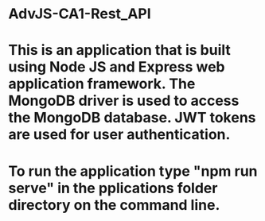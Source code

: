 # AdvJS-CA1-Rest_API

# This is an application that is built using Node JS and Express web application framework. The MongoDB driver is used to access the MongoDB database. JWT tokens are used for user authentication.

# To run the application type "npm run serve" in the pplications folder directory on the command line.
